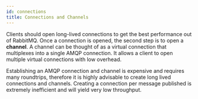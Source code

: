 ```yaml
---
id: connections
title: Connections and Channels
---
```


Clients should open long-lived connections to get the best performance out of RabbitMQ. Once a connection is opened, the second step is to open a **channel**. A channel can be thought of as a virtual connection that multiplexes into a single AMQP connection. It allows a client to open multiple virtual connections with low overhead.

Establishing an AMQP connection and channel is expensive and requires many roundtrips, therefore it is highly advisable to create long lived connections and channels. Creating a connection per message published is extremely inefficient and will yield very low throughput.